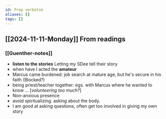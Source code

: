```yaml
---
id: Prep verbatim
aliases: []
tags: []
---
```


## [[2024-11-11-Monday]] From readings

### [[Guenther-notes]]

- **listen to the stories** Letting my SDee tell their story
- when have I acted the **amateur**
- Marcus came burdened: job search at mature age, but he's secure in his faith (Blocked?)
- being priest/teacher together: egs. with Marcus where he wanted to know … [*volunteering too much?*]
- Non-anxious presence
- avoid spiritualizing. asking about the body.
- I am good at asking questions, often get too involved in giving my own story
